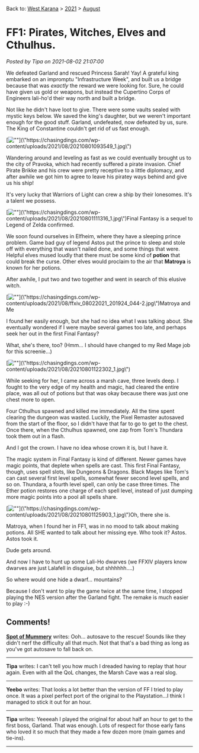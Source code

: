 Back to: [West Karana](/posts/westkarana.md) > [2021](/posts/2021/westkarana.md) > [August](./westkarana.md)
# FF1: Pirates, Witches, Elves and Cthulhus.

*Posted by Tipa on 2021-08-02 21:07:00*


We defeated Garland and rescued Princess Sarah! Yay! A grateful king embarked on an impromptu \"Infrastructure Week\", and built us a bridge because that was *exactly* the reward we were looking for. Sure, he could have given us gold or weapons, but instead the Cupertino Corps of Engineers lali-ho'd their way north and built a bridge.



Not like he didn't have loot to give. There were some vaults sealed with mystic keys below. We saved the king's daughter, but we weren't important enough for the good stuff. Garland, undefeated, now defeated by us, sure. The King of Constantine couldn't get rid of us fast enough.





[![\"\"](\"https://chasingdings.com/wp-content/uploads/2021/08/20210801093549_1-1024x576.jpg\")](\"https://chasingdings.com/wp-content/uploads/2021/08/20210801093549_1.jpg\")

Wandering around and leveling as fast as we could eventually brought us to the city of Pravoka, which had recently suffered a pirate invasion. Chief Pirate Brikke and his crew were pretty receptive to a little diplomacy, and after awhile we got him to agree to leave his piratey ways behind and give us his ship!



It's very lucky that Warriors of Light can crew a ship by their lonesomes. It's a talent we possess.



[![\"\"](\"https://chasingdings.com/wp-content/uploads/2021/08/20210801111316_1-1024x576.jpg\")](\"https://chasingdings.com/wp-content/uploads/2021/08/20210801111316_1.jpg\")Final Fantasy is a sequel to Legend of Zelda confirmed.

We soon found ourselves in Elfheim, where they have a sleeping prince problem. Game bad guy of legend Astos put the prince to sleep and stole off with everything that wasn't nailed done, and some things that were. Helpful elves mused loudly that there must be some kind of **potion** that could break the curse. Other elves would proclaim to the air that **Matroya** is known for her potions.



After awhile, I put two and two together and went in search of this elusive witch.



[![\"\"](\"https://chasingdings.com/wp-content/uploads/2021/08/ffxiv_08022021_201924_044-2-1024x767.jpg\")](\"https://chasingdings.com/wp-content/uploads/2021/08/ffxiv_08022021_201924_044-2.jpg\")Matroya and Me

I found her easily enough, but she had no idea what I was talking about. She eventually wondered if I were maybe several games too late, and perhaps seek her out in the first Final Fantasy?



What, she's there, too? (Hmm... I should have changed to my Red Mage job for this screenie...)



[![\"\"](\"https://chasingdings.com/wp-content/uploads/2021/08/20210801122302_1-1024x576.jpg\")](\"https://chasingdings.com/wp-content/uploads/2021/08/20210801122302_1.jpg\")

While seeking for her, I came across a marsh cave, three levels deep. I fought to the very edge of my health and magic, had cleared the entire place, was all out of potions but that was okay because there was just one chest more to open.



Four Cthulhus spawned and killed me immediately. All the time spent clearing the dungeon was wasted. Luckily, the Pixel Remaster autosaved from the start of the floor, so I didn't have that far to go to get to the chest. Once there, when the Cthulhus spawned, one zap from Tom's Thundara took them out in a flash.



And I got the crown. I have no idea whose crown it is, but I have it.



The magic system in Final Fantasy is kind of different. Newer games have magic points, that deplete when spells are cast. This first Final Fantasy, though, uses spell slots, like Dungeons & Dragons. Black Mages like Tom's can cast several first level spells, somewhat fewer second level spells, and so on. Thundara, a fourth level spell, can only be case three times. The Ether potion restores one charge of each spell level, instead of just dumping more magic points into a pool all spells share.



[![\"\"](\"https://chasingdings.com/wp-content/uploads/2021/08/20210801125903_1-1024x576.jpg\")](\"https://chasingdings.com/wp-content/uploads/2021/08/20210801125903_1.jpg\")Oh, there she is.

Matroya, when I found her in FF1, was in no mood to talk about making potions. All SHE wanted to talk about her missing eye. Who took it? Astos. Astos took it.



Dude gets around.



And now I have to hunt up some Lali-Ho dwarves (we FFXIV players know dwarves are just Lalafell in disguise, but shhhhhh....)



So where would one hide a dwarf... mountains?



Because I don't want to play the game twice at the same time, I stopped playing the NES version after the Garland fight. The remake is much easier to play :-)





## Comments!

**[Spot of Mummery](http://www.spotofmummery.com)** writes: Ooh... autosave to the rescue! Sounds like they didn't nerf the difficulty all that much. Not that that's a bad thing as long as you've got autosave to fall back on.

---

**Tipa** writes: I can't tell you how much I dreaded having to replay that hour again. Even with all the QoL changes, the Marsh Cave was a real slog.

---

**Yeebo** writes: That looks a lot better than the version of FF I tried to play once. It was a pixel perfect port of the original to the Playstation...I think I managed to stick it out for an hour.

---

**Tipa** writes: Yeeeeah I played the original for about half an hour to get to the first boss, Garland. That was enough. Lots of respect for those early fans who loved it so much that they made a few dozen more (main games and tie-ins).

---

